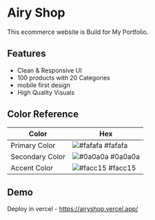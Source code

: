 # Airy Shop

This ecommerce website is Build for My Portfolio.

## Features

- Clean & Responsive UI
- 100 products with 20 Categories
- mobile first design
- High Quality Visuals

## Color Reference

| Color           | Hex                                                              |
|-----------------|------------------------------------------------------------------|
| Primary Color   | ![#fafafa](https://via.placeholder.com/10/fafafa?text=+) #fafafa |
| Secondary Color | ![#0a0a0a](https://via.placeholder.com/10/0a0a0a?text=+) #0a0a0a |
| Accent Color    | ![#facc15](https://via.placeholder.com/10/facc15?text=+) #facc15 |

## Demo

Deploy in vercel -
https://airyshop.vercel.app/

